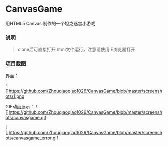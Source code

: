 # CanvasGame

用HTML5 Canvas 制作的一个坦克迷宫小游戏

### 说明

> clone后可直接打开.html文件运行，注意请使用IE浏览器打开

### 项目截图

界面：

![]<https://github.com/Zhouqiaoqiao1026/CanvasGame/blob/master/screenshots/1.png>

GIF动画展示：
![]<https://github.com/Zhouqiaoqiao1026/CanvasGame/blob/master/screenshots/canvasgame.gif>

![]<https://github.com/Zhouqiaoqiao1026/CanvasGame/blob/master/screenshots/canvasgame_error.gif>
